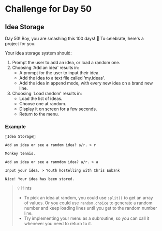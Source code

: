 # Challenge for Day 50

## Idea Storage

Day 50! Boy, you are smashing this 100 days! 🎊 To celebrate, here's a project for you.

Your idea storage system should:

1. Prompt the user to add an idea, or load a random one.
2. Choosing 'Add an idea' results in:
    - A prompt for the user to input their idea.
    - Add the idea to a text file called 'my.ideas'.
    - Add the idea in append mode, with every new idea on a brand new line.
3. Choosing 'Load random' results in:
    - Load the list of ideas.
    - Choose one at random.
    - Display it on screen for a few seconds.
    - Return to the menu.

### Example

```text
🌟Idea Storage🌟

Add an idea or see a random idea? a/r. > r

Monkey tennis.

Add an idea or see a ranmdom idea? a/r. > a

Input your idea. > Youth hostelling with Chris Eubank

Nice! Your idea has been stored.
```

> 💡 Hints
> - To pick an idea at random, you could use `split()` to get an array of values. Or you could use `random.choice` to generate a random number and keep loading lines until you get to the random number line.
> - Try implementing your menu as a subroutine, so you can call it whenever you need to return to it.
